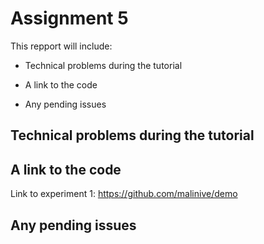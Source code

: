 # Assignment 5 

This repport will include:
* Technical problems during the tutorial

* A link to the code

* Any pending issues


## Technical problems during the tutorial

## A link to the code
Link to experiment 1: https://github.com/malinive/demo


## Any pending issues
